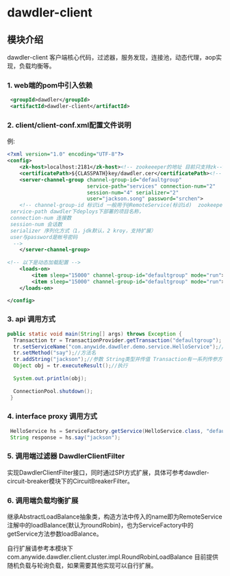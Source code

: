 # dawdler-client

## 模块介绍

dawdler-client 客户端核心代码，过滤器，服务发现，连接池，动态代理，aop实现，负载均衡等。

### 1. web端的pom中引入依赖

```xml
 <groupId>dawdler</groupId>
 <artifactId>dawdler-client</artifactId>
```

### 2. client/client-conf.xml配置文件说明

例:

```xml
<?xml version="1.0" encoding="UTF-8"?>
<config>
    <zk-host>localhost:2181</zk-host><!-- zookeeeper的地址 目前只支持zk-->
    <certificatePath>${CLASSPATH}key/dawdler.cer</certificatePath><!-- 身份验证 公钥路径 -->
    <server-channel-group channel-group-id="defaultgroup"
                          service-path="services" connection-num="2"
                          session-num="4" serializer="2"
                          user="jackson.song" password="srchen">
    <!-- channel-group-id 标识id 一般用于@RemoteService(标识id)  zookeeper里面也配置相同的结构即可
 service-path dawdler下deploys下部署的项目名称，
 connection-num 连接数
 session-num 会话数
 serializer 序列化方式（1，jdk默认，2 kroy，支持扩展）
 user与password是帐号密码
  -->
    </server-channel-group>
    
<!-- 以下是动态加载配置 -->
    <loads-on>
        <item sleep="15000" channel-group-id="defaultgroup" mode="run">core</item><!-- 配置加载core模块  sleep 检查更新间隔 毫秒单位，channel-group-id指定组，mode=run 为运行模式 不在检查更新-->
        <item sleep="15000" channel-group-id="defaultgroup" mode="run">bbs</item><!-- 配置加载bbs模块 -->
    </loads-on>

</config>
```

### 3. api 调用方式

```java
public static void main(String[] args) throws Exception {
  Transaction tr = TransactionProvider.getTransaction("defaultgroup");
  tr.setServiceName("com.anywide.dawdler.demo.service.HelloService");//接口全名
  tr.setMethod("say");//方法名
  tr.addString("jackson");//参数 String类型并传值 Transaction有一系列传参方法 具体查看Transaction
  Object obj = tr.executeResult();//执行
  
  System.out.println(obj);
  
  ConnectionPool.shutdown(); 
 }
```

### 4. interface proxy 调用方式

```java
 HelloService hs = ServiceFactory.getService(HelloService.class, "defaultgroup");
 String response = hs.say("jackson");
```

### 5.  调用端过滤器 DawdlerClientFilter

实现DawdlerClientFilter接口，同时通过SPI方式扩展，具体可参考dawdler-circuit-breaker模块下的CircuitBreakerFilter。

### 6.  调用端负载均衡扩展

 继承AbstractLoadBalance抽象类，构造方法中传入的name即为RemoteService注解中的loadBalance(默认为roundRobin)，也为ServiceFactory中的getService方法参数loadBalance。

自行扩展请参考本模块下com.anywide.dawdler.client.cluster.impl.RoundRobinLoadBalance
 目前提供随机负载与轮询负载，如果需要其他实现可以自行扩展。
